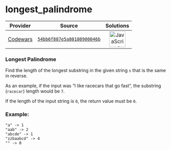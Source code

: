 [_metadata_:generated]: - "true"

# longest_palindrome

<!-- INFO TABLE BEGIN -->

| Provider                                        | Source                                                                               | Solutions                                                                                                                                                    |
| :---------------------------------------------: | :----------------------------------------------------------------------------------: | :----------------------------------------------------------------------------------------------------------------------------------------------------------: |
| [Codewars](../../../docs/providers/Codewars.md) | [`54bb6f887e5a80180900046b`](https://www.codewars.com/kata/54bb6f887e5a80180900046b) | [<img src="https://res.cloudinary.com/rascaltwo/image/upload/v1631924076/javascript_ehszr7.svg" alt="JavaScript" title="JavaScript" width="50" />](solve.js) |

<!-- INFO TABLE END -->

### Longest Palindrome

Find the length of the longest substring in the given string `s` that is the same in reverse.        

As an example, if the input was “I like racecars that go fast”, the substring (`racecar`) length would be `7`. 

If the length of the input string is `0`, the return value must be `0`. 

### Example:
```
"a" -> 1 
"aab" -> 2  
"abcde" -> 1
"zzbaabcd" -> 4
"" -> 0
```
